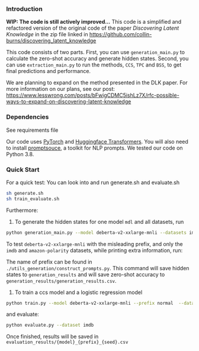 ### Introduction

**WIP: The code is still actively improved...**
This code is a simplified and refactored version of the original code of the paper *Discovering Latent Knowledge* in the zip file linked in https://github.com/collin-burns/discovering_latent_knowledge

This code consists of two parts. First, you can use `generation_main.py` to calculate the zero-shot accuracy and generate hidden states. Second, you can use `extraction_main.py` to run the methods, `CCS`, `TPC` and `BSS`, to get final predictions and performance.

We are planning to expand on the method presented in the DLK paper. For more information on our plans, see our post: https://www.lesswrong.com/posts/bFwigCDMC5ishLz7X/rfc-possible-ways-to-expand-on-discovering-latent-knowledge

### Dependencies

See requirements file

Our code uses [PyTorch](http://pytorch.org) and [Huggingface Transformers](https://huggingface.co/docs/transformers/index). You will also need to install [promptsouce](https://github.com/bigscience-workshop/promptsource), a toolkit for NLP prompts. We tested our code on Python 3.8.


### Quick **Start**

For a quick test: You can look into and run generate.sh and evaluate.sh

```bash
sh generate.sh
sh train_evaluate.sh
```

Furthermore:

1. To generate the hidden states for one model `mdl` and all datasets, run

```bash
python generation_main.py --model deberta-v2-xxlarge-mnli --datasets imdb --prefix normal --model_device cuda --num_data 1000
```

To test `deberta-v2-xxlarge-mnli` with the misleading prefix, and only the `imdb` and `amazon-polarity` datasets, while printing extra information, run:

The name of prefix can be found in `./utils_generation/construct_prompts.py`. This command will save hidden states to `generation_results` and will save zero-shot accuracy to `generation_results/generation_results.csv`.

1. To train a ccs model and a logistic regression model

```bash
python train.py --model deberta-v2-xxlarge-mnli --prefix normal  --dataset imdb  --num_data 1000
```

and evaluate:
```bash
python evaluate.py --dataset imdb
```

Once finished, results will be saved in `evaluation_results/{model}_{prefix}_{seed}.csv`


